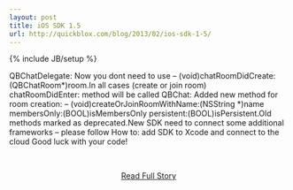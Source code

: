 ```yaml
---
layout: post
title: iOS SDK 1.5
url: http://quickblox.com/blog/2013/02/ios-sdk-1-5/
---
```

{% include JB/setup %}<p>QBChatDelegate: Now you dont need to use – (void)chatRoomDidCreate:(QBChatRoom*)room.In all cases (create or join room) chatRoomDidEnter: method will be called
 QBChat: Added new method for room creation: – (void)createOrJoinRoomWithName:(NSString *)name membersOnly:(BOOL)isMembersOnly persistent:(BOOL)isPersistent.Old methods marked as deprecated.New SDK need to connect some additional frameworks – please follow How to: add SDK to Xcode and connect to the cloud 
 Good luck with your code!</p>
<br /><p align='center'><a href="http://quickblox.com/blog/2013/02/ios-sdk-1-5/">Read Full Story</a></p><br />
